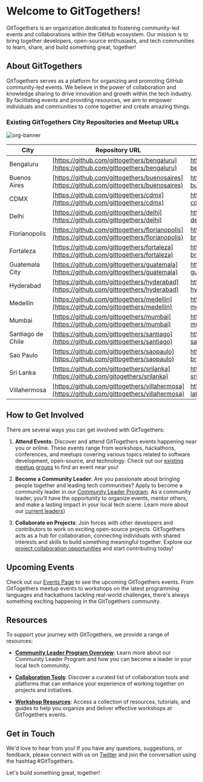 # Welcome to GitTogethers!

GitTogethers is an organization dedicated to fostering community-led events and collaborations within the GitHub ecosystem. Our mission is to bring together developers, open-source enthusiasts, and tech communities to learn, share, and build something great, together!

## About GitTogethers

GitTogethers serves as a platform for organizing and promoting GitHub community-led events. We believe in the power of collaboration and knowledge sharing to drive innovation and growth within the tech industry. By facilitating events and providing resources, we aim to empower individuals and communities to come together and create amazing things.

### Existing GitTogethers City Repositories and Meetup URLs

![org-banner](https://github.com/gittogethers/.github/assets/20666190/b64c5ecf-b206-4fc4-8ce0-eb9c4188f3a6)


| City              | Repository URL                                       | Meetup URL                                      |
|-------------------|------------------------------------------------------|-------------------------------------------------|
| Bengaluru         | [https://github.com/gittogethers/bengaluru](https://github.com/gittogethers/bengaluru) | https://www.meetup.com/gittogether-bengaluru   |
| Buenos Aires      | [https://github.com/gittogethers/buenosaires](https://github.com/gittogethers/buenosaires) | https://www.meetup.com/gittogether-buenos-aires|
| CDMX              | [https://github.com/gittogethers/cdmx](https://github.com/gittogethers/cdmx) | https://www.meetup.com/gittogether-cdmx        |
| Delhi             | [https://github.com/gittogethers/delhi](https://github.com/gittogethers/delhi) | https://www.meetup.com/gittogether-delhi       |
| Florianopolis     | [https://github.com/gittogethers/florianopolis](https://github.com/gittogethers/florianopolis) | https://www.meetup.com/gittogether-brasil      |
| Fortaleza         | [https://github.com/gittogethers/fortaleza](https://github.com/gittogethers/fortaleza) | https://www.meetup.com/gittogether-brasil     |
| Guatemala City    | [https://github.com/gittogethers/guatemala](https://github.com/gittogethers/guatemala) | https://www.meetup.com/gittogether-guatemala|
| Hyderabad         | [https://github.com/gittogethers/hyderabad](https://github.com/gittogethers/hyderabad) | https://www.meetup.com/gittogether-hyderabad        |
| Medellin          | [https://github.com/gittogethers/medellin](https://github.com/gittogethers/medellin) | https://www.meetup.com/gittogether-medellin     |
| Mumbai            | [https://github.com/gittogethers/mumbai](https://github.com/gittogethers/mumbai) | https://www.meetup.com/gittogether-mumbai       |
| Santiago de Chile | [https://github.com/gittogethers/santiago](https://github.com/gittogethers/santiago) | https://www.meetup.com/gittogether-santiago       |
| Sao Paulo         | [https://github.com/gittogethers/saopaulo](https://github.com/gittogethers/saopaulo) | https://www.meetup.com/gittogether-brasil       |
| Sri Lanka     | [https://github.com/gittogethers/srilanka](https://github.com/gitogethers/srilanka) | https://www.meetup.com/gittogether-srilanka     |
| Villahermosa      | [https://github.com/gittogethers/villahermosa](https://github.com/gittogethers/villahermosa) | https://www.meetup.com/gittogether-latam|

## How to Get Involved

There are several ways you can get involved with GitTogethers:

1. **Attend Events**: Discover and attend GitTogethers events happening near you or online. These events range from workshops, hackathons, conferences, and meetups covering various topics related to software development, open-source, and technology. Check out our [existing meetup groups](https://meetup.com/github) to find an event near you!

2. **Become a Community Leader**: Are you passionate about bringing people together and leading tech communities? Apply to become a community leader in our [Community Leader Program](https://github.com/gittogethers/community-leaders). As a community leader, you'll have the opportunity to organize events, mentor others, and make a lasting impact in your local tech scene. Learn more about our [current leaders](https://github.com/gittogethers/community-leaders/blob/main/README.md))

3. **Collaborate on Projects**: Join forces with other developers and contributors to work on exciting open-source projects. GitTogethers acts as a hub for collaboration, connecting individuals with shared interests and skills to build something meaningful together. Explore our [project collaboration opportunities](https://github.com/gittogethers/projects) and start contributing today!

## Upcoming Events

Check out our [Events Page](https://www.meetup.com/pro/github-virtual-meetup/) to see the upcoming GitTogethers events. From GitTogethers meetup events to workshops on the latest programming languages and hackathons tackling real-world challenges, there's always something exciting happening in the GitTogethers community.

## Resources

To support your journey with GitTogethers, we provide a range of resources:

- **[Community Leader Program Overview](https://github.com/gittogethers/community-leaders)**: Learn more about our Community Leader Program and how you can become a leader in your local tech community.

- **[Collaboration Tools](https://github.com/gittogethers/collaboration-tools)**: Discover a curated list of collaboration tools and platforms that can enhance your experience of working together on projects and initiatives.

- **[Workshop Resources](https://github.com/gittogethers/workshop-resources)**: Access a collection of resources, tutorials, and guides to help you organize and deliver effective workshops at GitTogethers events.

## Get in Touch

We'd love to hear from you! If you have any questions, suggestions, or feedback, please connect with us on [Twitter](https://twitter.com/githubcommunity) and join the conversation using the hashtag #GitTogethers.

Let's build something great, together!

